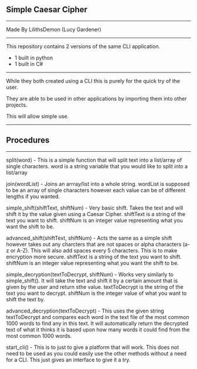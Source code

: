 ## Simple Caesar Cipher

* * *
Made By LilithsDemon (Lucy Gardener)
* * *

This repository contains 2 versions of the same CLI application.

- 1 built in python
- 1 built in C#

* * *

While they both created using a CLI this is purely for the quick try of the user.

They are able to be used in other applications by importing them into other projects.

This will allow simple use. 

* * *

## Procedures

* * *

split(word) - This is a simple function that will split text into a list/array of single characters. word is a string variable that you would like to split into a list/array

join(wordList) - Joins an arrray/list into a whole string. wordList is supposed to be an array of single characters however each value can be of different lengths if you wanted.

simple_shift(shiftText, shiftNum) - Very basic shift. Takes the text and will shift it by the value given using a Caesar Cipher. shiftText is a string of the text you want to shift. shiftNum is an integer value representing what you want the shift to be.

advanced_shift(shiftText, shiftNum) - Acts the same as a simple shift however takes out any charcters that are not spaces or alpha characters (a-z or A-Z). This will also add spaces every 5 characters. This is to make encryption more secure. shiftText is a string of the text you want to shift. shiftNum is an integer value representing what you want the shift to be.

simple\_decryption(textToDecrypt, shiftNum) - Works very similarly to simple\_shift(). It will take the text and shift it by a certain amount that is given by the user and return sthe value. textToDecrypt is the string of the text you want to decrypt. shiftNum is the integer value of what you want to shift the text by.

advanced_decryption(textToDecrypt) - This uses the given string textToDecrypt and compares each word in the text file of the most common 1000 words to find any in this text. It will automatically return the decrypted text of what it thinks it is based upon how many words it could find from the most common 1000 words.

start_cli() - This is to just to give a platform that will work. This does not need to be used as you could easily use the other methods without a need for a CLI. This just gives an interface to give it a try.
